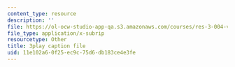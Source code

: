 ```yaml
---
content_type: resource
description: ''
file: https://ol-ocw-studio-app-qa.s3.amazonaws.com/courses/res-3-004-visualizing-materials-science-fall-2017/11e102a60f25ec9c75d6db183ce4e3fe_1Ed3U4rmyXU.srt
file_type: application/x-subrip
resourcetype: Other
title: 3play caption file
uid: 11e102a6-0f25-ec9c-75d6-db183ce4e3fe
---
```

